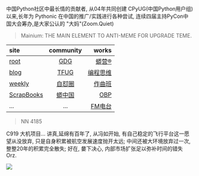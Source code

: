 中国Python社区中最长情的贡献者, 从04年共同创建 CPyUG(中国Python用户组)以来,长年为 Pythonic 在中国的推广/实践进行各种尝试, 连续四届主持PyCon中国大会筹办,是大家公认的 "大妈"(Zoom.Quiet)

> Mainium: THE MAIN ELEMENT TO ANTI-MEME FOR UPGRADE TEME.

| site | community | works |
| :-----| :----: | ----: |
| [root](http://zoomquiet.io/) | [GDG](https://blog.zhgdg.org/) | [蟒营®](https://doc.101.camp/) |
| [blog](https://blog.zoomquiet.io/pages/zoomquiet.html) | [TFUG](http://zh.tfug.world/) | [编程思维](https://py.101.camp/) |
| [weekly](http://weekly.pychina.org/) | [自怼圈](https://du.101.camp/) | [作曲班](https://mu.101.camp/) |
| [ScrapBooks](https://zoomquiet.io/collection.html) | [蟒中国](https://pychina.org/) | [OBP](https://zoomquiet.io/obp/index.html) |
| ... | ... | [FM电台](https://fm.101.camp/) |


> NN 4185

C919 大机项目...
讲真,延绵有百年了,
从冯如开始,
有自己稳定的飞行平台这一愿望从没放弃,
只是自身积累被航空发展速度抛开太远;
中间还被大环境放弃过一次,
整整20年的积累完全散失;
好在,
嘦下决心,
内部市场扩张足以弥补时间的错失 Orz.

![](http://ydlj.zoomquiet.top/ipic/2020-11-01-zq42-today-card-2011.002.jpeg)



